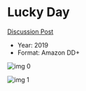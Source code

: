 # Lucky Day

[Discussion Post](https://www.avsforum.com/threads/bass-eq-for-filtered-movies.2995212/post-58681832)

* Year: 2019
* Format: Amazon DD+

![img 0](https://i.imgur.com/xxoW88a.jpg)

![img 1](https://i.imgur.com/HHl06TD.png)

